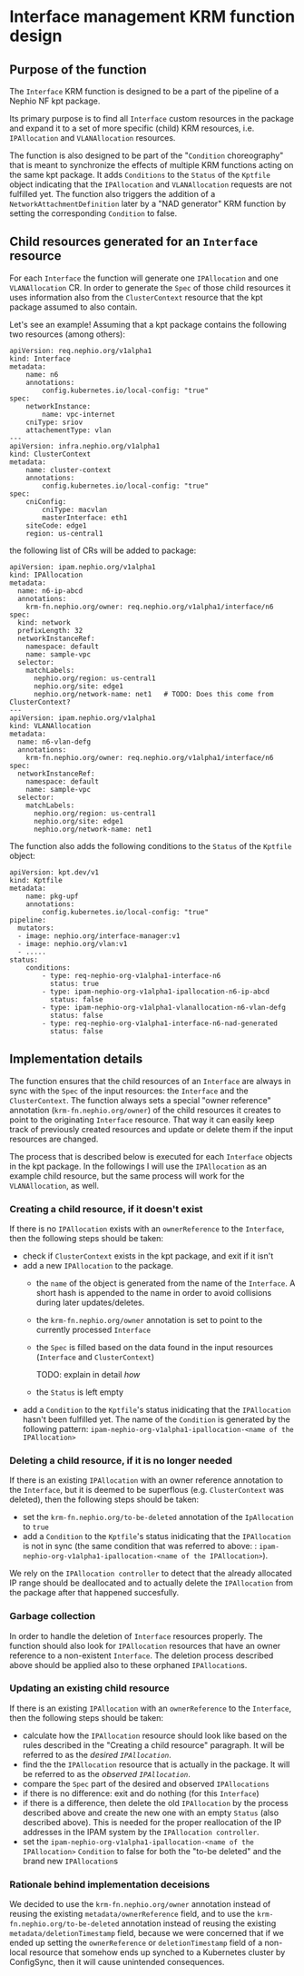 Interface management KRM function design
========================================

Purpose of the function
-----------------------

The `Interface` KRM function is designed to be a part of the pipeline of a Nephio NF kpt package.

Its primary purpose is to find all `Interface` custom resources in the package and expand it to a set of more specific (child) KRM resources, i.e. `IPAllocation` and `VLANAllocation` resources. 

The function is also designed to be part of the "`Condition` choreography" that is meant to synchronize the effects of multiple KRM functions acting on the same kpt package. It adds `Conditions` to the `Status` of the `Kptfile` object indicating that the `IPAllocation` and `VLANAllocation` requests are not fulfilled yet. The function also triggers the addition of a `NetworkAttachmentDefinition` later by a "NAD generator" KRM function by setting the corresponding `Condition` to false.


Child resources generated for an `Interface` resource
-------------------------------------------------------

For each `Interface` the function will generate one `IPAllocation` and one `VLANAllocation` CR. In order to generate the `Spec` of those child resources it uses information also from the `ClusterContext` resource that the kpt package assumed to also contain.

Let's see an example! Assuming that a kpt package contains the following two resources (among others):

    apiVersion: req.nephio.org/v1alpha1
    kind: Interface
    metadata:
        name: n6
        annotations:
            config.kubernetes.io/local-config: "true"
    spec:
        networkInstance:
            name: vpc-internet
        cniType: sriov
        attachementType: vlan
    ---
    apiVersion: infra.nephio.org/v1alpha1
    kind: ClusterContext
    metadata: 
        name: cluster-context
        annotations:
            config.kubernetes.io/local-config: "true"
    spec:
        cniConfig:
            cniType: macvlan
            masterInterface: eth1
        siteCode: edge1
        region: us-central1

the following list of CRs will be added to package:

    apiVersion: ipam.nephio.org/v1alpha1
    kind: IPAllocation
    metadata:
      name: n6-ip-abcd
      annotations:
        krm-fn.nephio.org/owner: req.nephio.org/v1alpha1/interface/n6
    spec:
      kind: network
      prefixLength: 32
      networkInstanceRef: 
        namespace: default
        name: sample-vpc
      selector:
        matchLabels:
          nephio.org/region: us-central1
          nephio.org/site: edge1
          nephio.org/network-name: net1   # TODO: Does this come from ClusterContext?
    ---
    apiVersion: ipam.nephio.org/v1alpha1
    kind: VLANAllocation
    metadata:
      name: n6-vlan-defg
      annotations:
        krm-fn.nephio.org/owner: req.nephio.org/v1alpha1/interface/n6
    spec:
      networkInstanceRef: 
        namespace: default
        name: sample-vpc
      selector:
        matchLabels:
          nephio.org/region: us-central1
          nephio.org/site: edge1
          nephio.org/network-name: net1


The function also adds the following conditions to the `Status` of the `Kptfile` object:

    apiVersion: kpt.dev/v1
    kind: Kptfile
    metadata:
        name: pkg-upf
        annotations:
            config.kubernetes.io/local-config: "true"
    pipeline:
      mutators:
      - image: nephio.org/interface-manager:v1
      - image: nephio.org/vlan:v1
      - .....
    status:
        conditions:
            - type: req-nephio-org-v1alpha1-interface-n6
              status: true
            - type: ipam-nephio-org-v1alpha1-ipallocation-n6-ip-abcd
              status: false
            - type: ipam-nephio-org-v1alpha1-vlanallocation-n6-vlan-defg
              status: false
            - type: req-nephio-org-v1alpha1-interface-n6-nad-generated
              status: false


Implementation details
----------------------

The function ensures that the child resources of an `Interface` are always in sync with the `Spec` of the input resources: the `Interface` and the `ClusterContext`. The function always sets a special "owner reference" annotation (`krm-fn.nephio.org/owner`) of the child resources it creates to point to the originating `Interface` resource. That way it can easily keep track of previously created resources and update or delete them if the input resources are changed.

The process that is described below is executed for each `Interface` objects in the kpt package. In the followings I will use the `IPAllocation` as an example child resource, but the same process will work for the `VLANAllocation`, as well.


### Creating a child resource, if it doesn't exist

If there is no `IPAllocation` exists with an `ownerReference` to the `Interface`, then the following steps should be taken:
- check if `ClusterContext` exists in the kpt package, and exit if it isn't
- add a new `IPAllocation` to the package. 
    - the `name` of the object is generated from the name of the `Interface`. A short hash is appended to the name in order to avoid collisions during later updates/deletes.
    - the `krm-fn.nephio.org/owner` annotation is set to point to the currently processed `Interface`
    - the `Spec` is filled based on the data found in the input resources (`Interface` and `ClusterContext`)

        TODO: explain in detail _how_

    - the `Status` is left empty
- add a `Condition` to the `Kptfile`'s status inidicating that the `IPAllocation` hasn't been fulfilled yet. The name of the `Condition` is generated by the following pattern: `ipam-nephio-org-v1alpha1-ipallocation-<name of the IPAllocation>`


### Deleting a child resource, if it is no longer needed

If there is an existing `IPAllocation` with an owner reference annotation to the `Interface`, but it is deemed to be superflous (e.g. `ClusterContext` was deleted), then the following steps should be taken:
- set the `krm-fn.nephio.org/to-be-deleted` annotation of the `IpAllocation` to `true`
- add a `Condition` to the `Kptfile`'s status inidicating that the `IPAllocation` is not in sync (the same condition that was referred to above: : `ipam-nephio-org-v1alpha1-ipallocation-<name of the IPAllocation>`).

We rely on the `IPAllocation controller` to detect that the already allocated IP range should be deallocated and to actually delete the `IPAllocation` from the package after that happened succesfully.


### Garbage collection

In order to handle the deletion of `Interface` resources properly. The function should also look for `IPAllocation` resources that have an owner reference to a non-existent `Interface`. The deletion process described above should be applied also to these orphaned `IPAllocation`s.


### Updating an existing child resource

If there is an existing `IPAllocation` with an `ownerReference` to the `Interface`, then the following steps should be taken:
- calculate how the `IPAllocation` resource should look like based on the rules described in the "Creating a child resource" paragraph. It will be referred to as the _desired_ _`IPAllocation`_.
- find the the `IPAllocation` resource that is actually in the package. It will be referred to as the _observed_ _`IPAllocation`_.
- compare the `Spec` part of the desired and observed `IPAllocations`
- if there is no difference: exit and do nothing (for this `Interface`)
- if there is a difference, then delete the old `IPAllocation` by the process described above and create the new one with an empty `Status` (also described above). This is needed for the proper reallocation of the IP addresses in the IPAM system by the `IPAllocation controller`.
- set the `ipam-nephio-org-v1alpha1-ipallocation-<name of the IPAllocation>` `Condition` to false for both the "to-be deleted" and the brand new `IPAllocation`s

### Rationale behind implementation deceisions

We decided to use the `krm-fn.nephio.org/owner` annotation instead of reusing the existing `metadata/ownerReference` field, and to use the `krm-fn.nephio.org/to-be-deleted` annotation instead of reusing the existing `metadata/deletionTimestamp` field, because we were concerned that if we ended up setting the `ownerReference` or `deletionTimestamp` field of a non-local resource that somehow ends up synched to a Kubernetes cluster by ConfigSync, then it will cause unintended consequences.